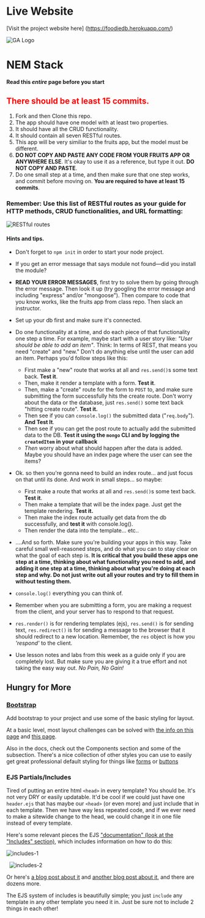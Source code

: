 # Live Website
[Visit the project website here] (https://foodiedb.herokuapp.com/)

![GA Logo](https://ga-dash.s3.amazonaws.com/production/assets/logo-9f88ae6c9c3871690e33280fcf557f33.png)

# NEM Stack

**Read this *entire* page before you start**

## <font color="red">There should be at least 15 commits.</font>
1. Fork and then Clone this repo.
2. The app should have one model with at least two properties.
3. It should have all the CRUD functionality.
4. It should contain all seven RESTful routes.
5. This app will be very similiar to the fruits app, but the model must be different.
6. **DO NOT COPY AND PASTE ANY CODE FROM YOUR FRUITS APP OR ANYWHERE ELSE**. It's okay to use it as a reference, but type it out.  **DO NOT COPY AND PASTE**. 
7. Do one small step at a time, and then make sure that one step works, and commit before moving on. **You are required to have at least 15 commits**.

### Remember: Use this list of **RESTful routes** as your guide for HTTP methods, CRUD functionalities, and URL formatting:

![RESTful routes](https://i.imgur.com/ReOfT0u.png)

#### Hints and tips.

* Don't forget to `npm init` in order to start your node project.

* If you get an error message that says module not found—did you install the module?

* **READ YOUR ERROR MESSAGES**, first try to solve them by going through the error message. 
Then look it up (try googling the error message and including "express" and/or "mongoose"). Then compare to code that you know works, like the fruits app from class repo. Then slack an instructor.

* Set up your db first and make sure it's connected.

* Do one functionality at a time, and do each piece of that functionality one step a time.  For example, maybe start with a user story like: _"User should be able to add an item"_.  Think: In terms of REST, that means you need "create" and "new." Don't do anything else until the user can add an item.  Perhaps you'd follow steps like this:
    * First make a "new" route that works at all and `res.send()`s some text back. **Test it**.
    * Then, make it render a template with a form. **Test it**.
    * Then, make a "create" route for the form to `POST` to, and make sure submitting the form successfully hits the create route. Don't worry about the data or the database, just `res.send()` some text back "hitting create route".  **Test it.**
    * Then see if you can `console.log()` the submitted data ("`req.body`"). **And Test It**.
    * Then see if you can get the post route to actually add the submitted data to the DB. **Test it using the `mongo` CLI and by logging the `createdItem` in your callback** 
    * _Then_ worry about what should happen after the data is added.  Maybe you should have an index page where the user can see the items?

* Ok. so then you're gonna need to build an index route... and just focus on that until its done.  And work in small steps... so maybe:
    * First make a route that works at all and `res.send()`s some text back. **Test it**.
    * Then make a template that will be the index page.  Just get the template rendering.  **Test it.**
    * Then make the index route actually get data from the db successfully, and **test it** with console.log().
    * Then render the data into the template... etc..
   
* ....And so forth. Make sure you're building your apps in this way.  Take careful small well-reasoned steps, and do what you can to stay clear on what the goal of each step is.  **It is critical that you build these apps one step at a time, thinking about what functionality you need to add, and adding it one step at a time, thinking about what you're doing at each step and why. Do not just write out all your routes and try to fill them in without testing them.**

* `console.log()` everything you can think of.

* Remember when you are submitting a form, you are making a request from the client, and your server
has to respond to that request. 

* `res.render()` is for rendering templates (ejs), `res.send()` is for sending text, `res.redirect()` is for sending a message to the browser that it should redirect to a new location.  Remember, the `res` object is how you _'respond'_ to the client. 

* Use lesson notes and labs from this week as a guide only if you are completely lost.  But make sure you are giving it 
a true effort and not taking the easy way out.  _No Pain, No Gain!_


## Hungry for More

### [Bootstrap](https://getbootstrap.com/)

Add bootstrap to your project and use some of the basic styling for layout.  

At a basic level, most layout challenges can be solved with [the info on this page](https://getbootstrap.com/docs/4.3/layout/overview/) and [this page](https://getbootstrap.com/docs/4.3/layout/grid/).

Also in the docs, check out the Components section and some of the subsection.  There's a nice collection of other styles you can use to easily get great professional default styling for things like [forms](https://getbootstrap.com/docs/4.3/components/forms/) or [buttons](https://getbootstrap.com/docs/4.3/components/buttons/)

### EJS Partials/Includes

Tired of putting an entire html `<head>` in every template?  You should be.  It's not very DRY or easily updatable.  It'd be cool if we could just have one `header.ejs` that has maybe our `<head>` (or even more) and just include that in each template.  Then we have way less repeated code, and if we ever need to make a sitewide change to the head, we could change it in one file instead of every template.  

Here's some relevant pieces the EJS ["documentation" (look at the "Includes" section),](https://ejs.co/#docs) which includes information on how to do this:

![includes-1](https://i.imgur.com/BqRTqtD.png)

&nbsp;&nbsp;![includes-2](https://i.imgur.com/C40Py9D.png)


Or here's [a blog post about it](https://medium.com/@henslejoseph/ejs-partials-f6f102cb7433) and [another blog post about it](https://scotch.io/tutorials/use-ejs-to-template-your-node-application), and there are dozens more.

The EJS system of includes is beautifully simple; you just `include` any template in any other template you need it in.  Just be sure not to include 2 things in each other!
